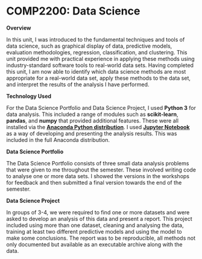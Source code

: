# COMP2200: Data Science

**Overview**

In this unit, I was introduced to the fundamental techniques and tools of data science, such as graphical display of data, predictive models, evaluation methodologies, regression, classification, and clustering. This unit provided me with practical experience in applying these methods using industry-standard software tools to real-world data sets. Having completed this unit, I am now able to identify which data science methods are most appropriate for a real-world data set, apply these methods to the data set, and interpret the results of the analysis I have performed.

**Technology Used**

For the Data Science Portfolio and Data Science Project, I used **Python 3** for data analysis. This included a range of modules such as **scikit-learn**, **pandas**, and **numpy** that provided additional features. These were all installed via the [**Anaconda Python distribution**](https://www.anaconda.com/). I used [**Jupyter Notebook**](https://jupyter.org/) as a way of developing and presenting the analysis results. This was included in the full Anaconda distribution.

**Data Science Portfolio**

The Data Science Portfolio consists of three small data analysis problems that were given to me throughout the semester. These involved writing code to analyse one or more data sets. I showed the versions in the workshops for feedback and then submitted a final version towards the end of the semester.

**Data Science Project**

In groups of 3-4, we were required to find one or more datasets and were asked to develop an analysis of this data and present a report. This project included using more than one dataset, cleaning and analysing the data, training at least two different predictive models and using the model to make some conclusions. The report was to be reproducible, all methods not only documented but available as an executable archive along with the data.
